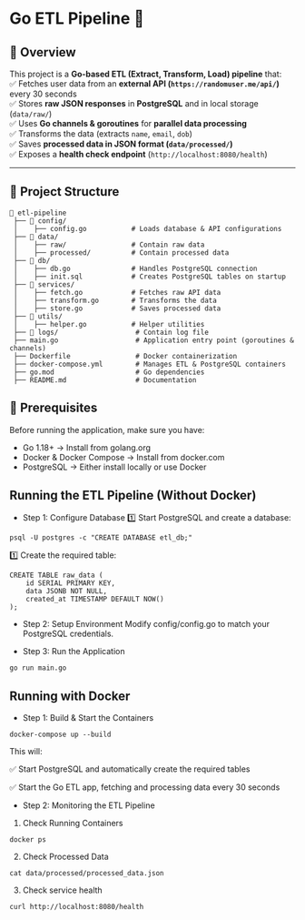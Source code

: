 # Go ETL Pipeline 🚀

## 📌 Overview  
This project is a **Go-based ETL (Extract, Transform, Load) pipeline** that:  
✅ Fetches user data from an **external API (`https://randomuser.me/api/`)** every 30 seconds  
✅ Stores **raw JSON responses** in **PostgreSQL** and in local storage (`data/raw/`)  
✅ Uses **Go channels & goroutines** for **parallel data processing**  
✅ Transforms the data (extracts `name`, `email`, `dob`)  
✅ Saves **processed data in JSON format (`data/processed/`)**  
✅ Exposes a **health check endpoint** (`http://localhost:8080/health`)  

---

## 📂 Project Structure  
```plaintext
📂 etl-pipeline
 ├── 📂 config/                
 │    ├── config.go           # Loads database & API configurations
 ├── 📂 data/                    
 │    ├── raw/                # Contain raw data
 │    ├── processed/          # Contain processed data
 ├── 📂 db/                    
 │    ├── db.go               # Handles PostgreSQL connection
 │    ├── init.sql            # Creates PostgreSQL tables on startup
 ├── 📂 services/              
 │    ├── fetch.go            # Fetches raw API data
 │    ├── transform.go        # Transforms the data
 │    ├── store.go            # Saves processed data
 ├── 📂 utils/                 
 │    ├── helper.go           # Helper utilities
 ├── 📂 logs/                   # Contain log file  
 ├── main.go                   # Application entry point (goroutines & channels)
 ├── Dockerfile                # Docker containerization
 ├── docker-compose.yml        # Manages ETL & PostgreSQL containers
 ├── go.mod                    # Go dependencies
 ├── README.md                 # Documentation
```
## 📌 Prerequisites

Before running the application, make sure you have:

- Go 1.18+ → Install from golang.org
- Docker & Docker Compose → Install from docker.com
- PostgreSQL → Either install locally or use Docker

## Running the ETL Pipeline (Without Docker)

- Step 1: Configure Database
1️⃣ Start PostgreSQL and create a database:
```
psql -U postgres -c "CREATE DATABASE etl_db;"
```
1️⃣ Create the required table:
```
CREATE TABLE raw_data (
    id SERIAL PRIMARY KEY,
    data JSONB NOT NULL,
    created_at TIMESTAMP DEFAULT NOW()
);
```
- Step 2: Setup Environment
Modify config/config.go to match your PostgreSQL credentials.

- Step 3: Run the Application
```
go run main.go
```
## Running with Docker
- Step 1: Build & Start the Containers
```
docker-compose up --build
```
This will:

✅ Start PostgreSQL and automatically create the required tables

✅ Start the Go ETL app, fetching and processing data every 30 seconds

- Step 2: Monitoring the ETL Pipeline

1. Check Running Containers
```
docker ps
```

2. Check Processed Data
```
cat data/processed/processed_data.json
```

3. Check service health
```
curl http://localhost:8080/health
```